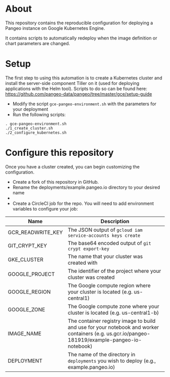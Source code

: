 # About

This repository contains the reproducible configuration for deploying a Pangeo
instance on Google Kubernetes Engine.

It contains scripts to automatically redeploy when the image definition or
chart parameters are changed.

# Setup

The first step to using this automation is to create a Kubernetes cluster and
install the server-side component Tiller on it (used for deploying applications
with the Helm tool). Scripts to do so can be found here:
https://github.com/pangeo-data/pangeo/tree/master/gce/setup-guide

* Modify the script `gce-pangeo-environment.sh` with the parameters for your deployment
* Run the following scripts:
```
. gce-pangeo-environment.sh
./1_create_cluster.sh
./2_configure_kubernetes.sh
```

# Configure this repository

Once you have a cluster created, you can begin customizing the configuration.

* Create a fork of this repository in GitHub.
* Rename the deployments/example.pangeo.io directory to your desired name
* 
* Create a CircleCI job for the repo. You will need to add environment 
variables to configure your job:


| Name | Description |
| ---- | ----------- |
| GCR_READWRITE_KEY | The JSON output of `gcloud iam service-accounts keys create` |
| GIT_CRYPT_KEY | The base64 encoded output of `git crypt export-key` |
| GKE_CLUSTER | The name that your cluster was created with |
| GOOGLE_PROJECT | The identifier of the project where your cluster was created |
| GOOGLE_REGION | The Google compute region where your cluster is located (e.g. us-central1) |
| GOOGLE_ZONE | The Google compute zone where your cluster is located (e.g. us-central1-b) |
| IMAGE_NAME | The container registry image to build and use for your notebook and worker containers (e.g. us.gcr.io/pangeo-181919/example-pangeo-io-notebook) |
| DEPLOYMENT | The name of the directory in `deployments` you wish to deploy (e.g.,  example.pangeo.io) |


